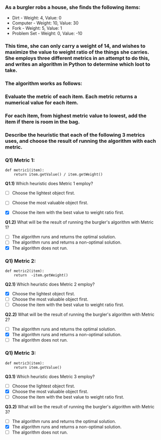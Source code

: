 ### As a burgler robs a house, she finds the following items:

- Dirt - Weight: 4, Value: 0
- Computer - Weight: 10, Value: 30
- Fork - Weight: 5, Value: 1
- Problem Set - Weight: 0, Value: -10

### This time, she can only carry a weight of 14, and wishes to maximize the value to weight ratio of the things she carries. She employs three different metrics in an attempt to do this, and writes an algorithm in Python to determine which loot to take.
### The algorithm works as follows:
### Evaluate the metric of each item. Each metric returns a numerical value for each item.
### For each item, from highest metric value to lowest, add the item if there is room in the bag.
### Describe the heuristic that each of the following 3 metrics uses, and choose the result of running the algorithm with each metric.


### **Q1)** Metric 1:

    def metric1(item):
        return item.getValue() / item.getWeight()
**Q1.1)** Which heuristic does Metric 1 employ?


- [ ] Choose the lightest object first.
- [ ] Choose the most valuable object first.
- [x] Choose the item with the best value to weight ratio first.


**Q1.2)** What will be the result of running the burgler's algorithm with Metric 1?


- [ ] The algorithm runs and returns the optimal solution.
- [ ] The algorithm runs and returns a non-optimal solution.
- [x] The algorithm does not run.

### **Q1)** Metric 2:

    def metric2(item):
        return  -item.getWeight()
**Q2.1)** Which heuristic does Metric 2 employ?


- [x] Choose the lightest object first.
- [ ] Choose the most valuable object first.
- [ ] Choose the item with the best value to weight ratio first.

**Q2.2)** What will be the result of running the burgler's algorithm with Metric 2?


- [ ] The algorithm runs and returns the optimal solution.
- [x] The algorithm runs and returns a non-optimal solution.
- [ ] The algorithm does not run.

### **Q1)** Metric 3:

    def metric3(item):
        return item.getValue()
**Q3.1)** Which heuristic does Metric 3 employ?


- [ ] Choose the lightest object first.
- [x] Choose the most valuable object first.
- [ ] Choose the item with the best value to weight ratio first.

**Q3.2)** What will be the result of running the burgler's algorithm with Metric 3?


- [ ] The algorithm runs and returns the optimal solution.
- [x] The algorithm runs and returns a non-optimal solution.
- [ ] The algorithm does not run.